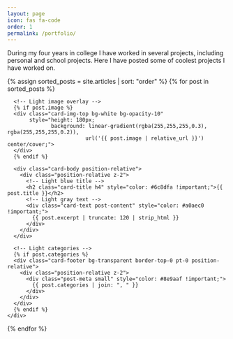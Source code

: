 ```yaml
---
layout: page
icon: fas fa-code
order: 1
permalink: /portfolio/
---
```

During my four years in college I have worked in several projects, including personal and school projects. Here I have posted some of coolest projects I have worked on.

<div class="card-list">
{% assign sorted_posts = site.articles | sort: "order" %}
  {% for post in sorted_posts %}
    <div class="card post-preview mb-4 bg-transparent position-relative border-light">
      <!-- Clickable overlay -->
      <a href="{{ post.url | relative_url }}" class="stretched-link z-1"></a>
      
      <!-- Light image overlay -->
      {% if post.image %}
      <div class="card-img-top bg-white bg-opacity-10" 
           style="height: 180px; 
                  background: linear-gradient(rgba(255,255,255,0.3), rgba(255,255,255,0.2)), 
                             url('{{ post.image | relative_url }}') center/cover;">
      </div>
      {% endif %}
      
      <div class="card-body position-relative">
        <div class="position-relative z-2">
          <!-- Light blue title -->
          <h2 class="card-title h4" style="color: #6c8dfa !important;">{{ post.title }}</h2>
          <!-- Light gray text -->
          <div class="card-text post-content" style="color: #a0aec0 !important;">
            {{ post.excerpt | truncate: 120 | strip_html }}
          </div>
        </div>
      </div>
      
      <!-- Light categories -->
      {% if post.categories %}
      <div class="card-footer bg-transparent border-top-0 pt-0 position-relative">
        <div class="position-relative z-2">
          <div class="post-meta small" style="color: #8e9aaf !important;">
            {{ post.categories | join: ", " }}
          </div>
        </div>
      </div>
      {% endif %}
    </div>
  {% endfor %}
</div>

